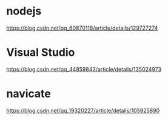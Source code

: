 # nodejs
https://blog.csdn.net/qq_60870118/article/details/129727274
# Visual Studio
https://blog.csdn.net/qq_44859843/article/details/135024973
# navicate
https://blog.csdn.net/qq_19320227/article/details/105925890